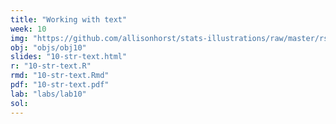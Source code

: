 ```yaml
---
title: "Working with text"
week: 10
img: "https://github.com/allisonhorst/stats-illustrations/raw/master/rstats-artwork/str_squish.png"
obj: "objs/obj10"
slides: "10-str-text.html"
r: "10-str-text.R"
rmd: "10-str-text.Rmd"
pdf: "10-str-text.pdf"
lab: "labs/lab10"
sol:
---
```


